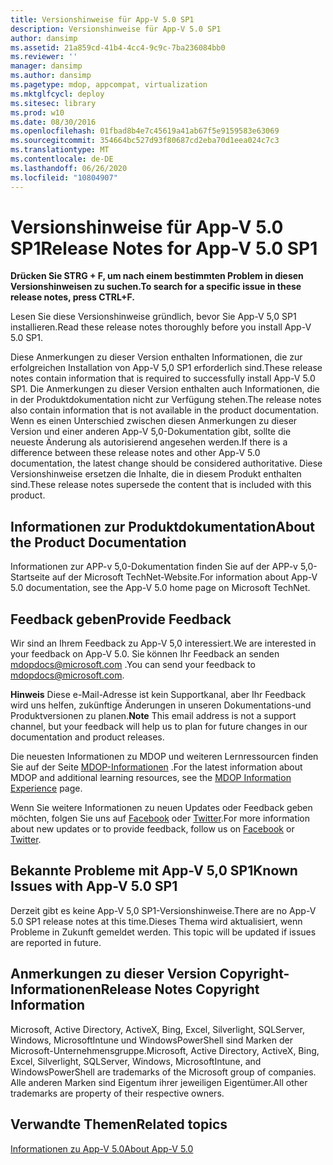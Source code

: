 ```yaml
---
title: Versionshinweise für App-V 5.0 SP1
description: Versionshinweise für App-V 5.0 SP1
author: dansimp
ms.assetid: 21a859cd-41b4-4cc4-9c9c-7ba236084bb0
ms.reviewer: ''
manager: dansimp
ms.author: dansimp
ms.pagetype: mdop, appcompat, virtualization
ms.mktglfcycl: deploy
ms.sitesec: library
ms.prod: w10
ms.date: 08/30/2016
ms.openlocfilehash: 01fbad8b4e7c45619a41ab67f5e9159583e63069
ms.sourcegitcommit: 354664bc527d93f80687cd2eba70d1eea024c7c3
ms.translationtype: MT
ms.contentlocale: de-DE
ms.lasthandoff: 06/26/2020
ms.locfileid: "10804907"
---
```

# <span data-ttu-id="572ee-103">Versionshinweise für App-V 5.0 SP1</span><span class="sxs-lookup"><span data-stu-id="572ee-103">Release Notes for App-V 5.0 SP1</span></span>


**<span data-ttu-id="572ee-104">Drücken Sie STRG + F, um nach einem bestimmten Problem in diesen Versionshinweisen zu suchen.</span><span class="sxs-lookup"><span data-stu-id="572ee-104">To search for a specific issue in these release notes, press CTRL+F.</span></span>**

<span data-ttu-id="572ee-105">Lesen Sie diese Versionshinweise gründlich, bevor Sie App-V 5,0 SP1 installieren.</span><span class="sxs-lookup"><span data-stu-id="572ee-105">Read these release notes thoroughly before you install App-V 5.0 SP1.</span></span>

<span data-ttu-id="572ee-106">Diese Anmerkungen zu dieser Version enthalten Informationen, die zur erfolgreichen Installation von App-V 5,0 SP1 erforderlich sind.</span><span class="sxs-lookup"><span data-stu-id="572ee-106">These release notes contain information that is required to successfully install App-V 5.0 SP1.</span></span> <span data-ttu-id="572ee-107">Die Anmerkungen zu dieser Version enthalten auch Informationen, die in der Produktdokumentation nicht zur Verfügung stehen.</span><span class="sxs-lookup"><span data-stu-id="572ee-107">The release notes also contain information that is not available in the product documentation.</span></span> <span data-ttu-id="572ee-108">Wenn es einen Unterschied zwischen diesen Anmerkungen zu dieser Version und einer anderen App-V 5,0-Dokumentation gibt, sollte die neueste Änderung als autorisierend angesehen werden.</span><span class="sxs-lookup"><span data-stu-id="572ee-108">If there is a difference between these release notes and other App-V 5.0 documentation, the latest change should be considered authoritative.</span></span> <span data-ttu-id="572ee-109">Diese Versionshinweise ersetzen die Inhalte, die in diesem Produkt enthalten sind.</span><span class="sxs-lookup"><span data-stu-id="572ee-109">These release notes supersede the content that is included with this product.</span></span>

## <span data-ttu-id="572ee-110">Informationen zur Produktdokumentation</span><span class="sxs-lookup"><span data-stu-id="572ee-110">About the Product Documentation</span></span>


<span data-ttu-id="572ee-111">Informationen zur APP-v 5,0-Dokumentation finden Sie auf der APP-v 5,0-Startseite auf der Microsoft TechNet-Website.</span><span class="sxs-lookup"><span data-stu-id="572ee-111">For information about App-V 5.0 documentation, see the App-V 5.0 home page on Microsoft TechNet.</span></span>

## <span data-ttu-id="572ee-112">Feedback geben</span><span class="sxs-lookup"><span data-stu-id="572ee-112">Provide Feedback</span></span>


<span data-ttu-id="572ee-113">Wir sind an Ihrem Feedback zu App-V 5,0 interessiert.</span><span class="sxs-lookup"><span data-stu-id="572ee-113">We are interested in your feedback on App-V 5.0.</span></span> <span data-ttu-id="572ee-114">Sie können Ihr Feedback an senden <mdopdocs@microsoft.com> .</span><span class="sxs-lookup"><span data-stu-id="572ee-114">You can send your feedback to <mdopdocs@microsoft.com>.</span></span>

<span data-ttu-id="572ee-115">**Hinweis**  Diese e-Mail-Adresse ist kein Supportkanal, aber Ihr Feedback wird uns helfen, zukünftige Änderungen in unseren Dokumentations-und Produktversionen zu planen.</span><span class="sxs-lookup"><span data-stu-id="572ee-115">**Note** This email address is not a support channel, but your feedback will help us to plan for future changes in our documentation and product releases.</span></span>

 

<span data-ttu-id="572ee-116">Die neuesten Informationen zu MDOP und weiteren Lernressourcen finden Sie auf der Seite [MDOP-Informationen](https://go.microsoft.com/fwlink/p/?LinkId=236032) .</span><span class="sxs-lookup"><span data-stu-id="572ee-116">For the latest information about MDOP and additional learning resources, see the [MDOP Information Experience](https://go.microsoft.com/fwlink/p/?LinkId=236032) page.</span></span>

<span data-ttu-id="572ee-117">Wenn Sie weitere Informationen zu neuen Updates oder Feedback geben möchten, folgen Sie uns auf [Facebook](https://go.microsoft.com/fwlink/p/?LinkId=242445) oder [Twitter](https://go.microsoft.com/fwlink/p/?LinkId=242447).</span><span class="sxs-lookup"><span data-stu-id="572ee-117">For more information about new updates or to provide feedback, follow us on [Facebook](https://go.microsoft.com/fwlink/p/?LinkId=242445) or [Twitter](https://go.microsoft.com/fwlink/p/?LinkId=242447).</span></span>

## <span data-ttu-id="572ee-118">Bekannte Probleme mit App-V 5,0 SP1</span><span class="sxs-lookup"><span data-stu-id="572ee-118">Known Issues with App-V 5.0 SP1</span></span>


<span data-ttu-id="572ee-119">Derzeit gibt es keine App-V 5,0 SP1-Versionshinweise.</span><span class="sxs-lookup"><span data-stu-id="572ee-119">There are no App-V 5.0 SP1 release notes at this time.</span></span><span data-ttu-id="572ee-120">Dieses Thema wird aktualisiert, wenn Probleme in Zukunft gemeldet werden.</span><span class="sxs-lookup"><span data-stu-id="572ee-120"> This topic will be updated if issues are reported in future.</span></span>

## <span data-ttu-id="572ee-121">Anmerkungen zu dieser Version Copyright-Informationen</span><span class="sxs-lookup"><span data-stu-id="572ee-121">Release Notes Copyright Information</span></span>


<span data-ttu-id="572ee-122">Microsoft, Active Directory, ActiveX, Bing, Excel, Silverlight, SQLServer, Windows, MicrosoftIntune und WindowsPowerShell sind Marken der Microsoft-Unternehmensgruppe.</span><span class="sxs-lookup"><span data-stu-id="572ee-122">Microsoft, Active Directory, ActiveX, Bing, Excel, Silverlight, SQLServer, Windows, MicrosoftIntune, and WindowsPowerShell are trademarks of the Microsoft group of companies.</span></span> <span data-ttu-id="572ee-123">Alle anderen Marken sind Eigentum ihrer jeweiligen Eigentümer.</span><span class="sxs-lookup"><span data-stu-id="572ee-123">All other trademarks are property of their respective owners.</span></span>








## <span data-ttu-id="572ee-124">Verwandte Themen</span><span class="sxs-lookup"><span data-stu-id="572ee-124">Related topics</span></span>


[<span data-ttu-id="572ee-125">Informationen zu App-V 5.0</span><span class="sxs-lookup"><span data-stu-id="572ee-125">About App-V 5.0</span></span>](about-app-v-50.md)

 

 





